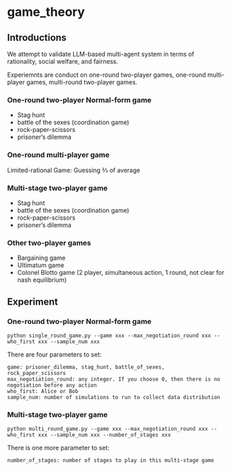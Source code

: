 # game_theory


## Introductions
We attempt to validate LLM-based multi-agent system in terms of rationality, social welfare, and fairness.

Experiemnts are conduct on one-round two-player games, one-round multi-player games, multi-round two-player games.

### One-round two-player Normal-form game

- Stag hunt
- battle of the sexes (coordination game)
- rock-paper-scissors
- prisoner’s dilemma

### One-round multi-player game
Limited-rational Game: Guessing ⅔ of average

### Multi-stage two-player game
- Stag hunt
- battle of the sexes (coordination game)
- rock-paper-scissors
- prisoner’s dilemma

### Other two-player games
- Bargaining game
- Ultimatum game
- Colonel Blotto game (2 player, simultaneous action, 1 round, not clear for nash equilibrium)


## Experiment

### One-round two-player Normal-form game
```
python single_round_game.py --game xxx --max_negotiation_round xxx --who_first xxx --sample_num xxx
```
There are four parameters to set:
```
game: prisoner_dilemma, stag_hunt, battle_of_sexes, rock_paper_scissors
max_negotiation_round: any integer. If you choose 0, then there is no negotiation before any action
who_first: Alice or Bob
sample_num: number of simulations to run to collect data distribution
```


### Multi-stage two-player game
```
python multi_round_game.py --game xxx --max_negotiation_round xxx --who_first xxx --sample_num xxx --number_of_stages xxx
```
There is one more parameter to set:
```
number_of_stages: number of stages to play in this multi-stage game
```
